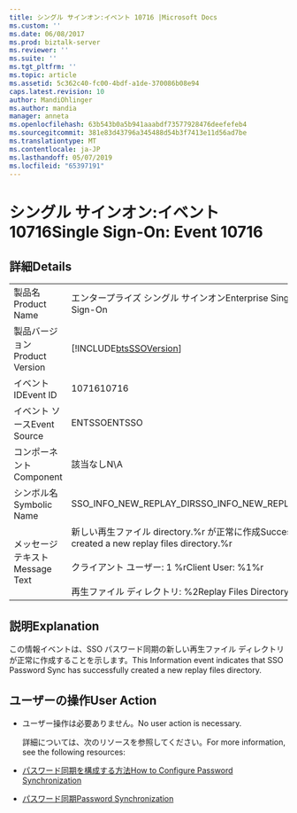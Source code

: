 ```yaml
---
title: シングル サインオン:イベント 10716 |Microsoft Docs
ms.custom: ''
ms.date: 06/08/2017
ms.prod: biztalk-server
ms.reviewer: ''
ms.suite: ''
ms.tgt_pltfrm: ''
ms.topic: article
ms.assetid: 5c362c40-fc00-4bdf-a1de-370086b08e94
caps.latest.revision: 10
author: MandiOhlinger
ms.author: mandia
manager: anneta
ms.openlocfilehash: 63b543b0a5b941aaabdf73577928476deefefeb4
ms.sourcegitcommit: 381e83d43796a345488d54b3f7413e11d56ad7be
ms.translationtype: MT
ms.contentlocale: ja-JP
ms.lasthandoff: 05/07/2019
ms.locfileid: "65397191"
---
```

# <a name="single-sign-on-event-10716"></a><span data-ttu-id="f6678-102">シングル サインオン:イベント 10716</span><span class="sxs-lookup"><span data-stu-id="f6678-102">Single Sign-On: Event 10716</span></span>
## <a name="details"></a><span data-ttu-id="f6678-103">詳細</span><span class="sxs-lookup"><span data-stu-id="f6678-103">Details</span></span>  

|                 |                                                                                                                           |
|-----------------|---------------------------------------------------------------------------------------------------------------------------|
|  <span data-ttu-id="f6678-104">製品名</span><span class="sxs-lookup"><span data-stu-id="f6678-104">Product Name</span></span>   |                                                 <span data-ttu-id="f6678-105">エンタープライズ シングル サインオン</span><span class="sxs-lookup"><span data-stu-id="f6678-105">Enterprise Single Sign-On</span></span>                                                 |
| <span data-ttu-id="f6678-106">製品バージョン</span><span class="sxs-lookup"><span data-stu-id="f6678-106">Product Version</span></span> |                                [!INCLUDE[btsSSOVersion](../includes/btsssoversion-md.md)]                                 |
|    <span data-ttu-id="f6678-107">イベント ID</span><span class="sxs-lookup"><span data-stu-id="f6678-107">Event ID</span></span>     |                                                           <span data-ttu-id="f6678-108">10716</span><span class="sxs-lookup"><span data-stu-id="f6678-108">10716</span></span>                                                           |
|  <span data-ttu-id="f6678-109">イベント ソース</span><span class="sxs-lookup"><span data-stu-id="f6678-109">Event Source</span></span>   |                                                          <span data-ttu-id="f6678-110">ENTSSO</span><span class="sxs-lookup"><span data-stu-id="f6678-110">ENTSSO</span></span>                                                           |
|    <span data-ttu-id="f6678-111">コンポーネント</span><span class="sxs-lookup"><span data-stu-id="f6678-111">Component</span></span>    |                                                            <span data-ttu-id="f6678-112">該当なし</span><span class="sxs-lookup"><span data-stu-id="f6678-112">N\A</span></span>                                                            |
|  <span data-ttu-id="f6678-113">シンボル名</span><span class="sxs-lookup"><span data-stu-id="f6678-113">Symbolic Name</span></span>  |                                                  <span data-ttu-id="f6678-114">SSO_INFO_NEW_REPLAY_DIR</span><span class="sxs-lookup"><span data-stu-id="f6678-114">SSO_INFO_NEW_REPLAY_DIR</span></span>                                                  |
|  <span data-ttu-id="f6678-115">メッセージ テキスト</span><span class="sxs-lookup"><span data-stu-id="f6678-115">Message Text</span></span>   | <span data-ttu-id="f6678-116">新しい再生ファイル directory.%r が正常に作成</span><span class="sxs-lookup"><span data-stu-id="f6678-116">Successfully created a new replay files directory.%r</span></span><br /><br /> <span data-ttu-id="f6678-117">クライアント ユーザー: 1 %r</span><span class="sxs-lookup"><span data-stu-id="f6678-117">Client User: %1%r</span></span><br /><br /> <span data-ttu-id="f6678-118">再生ファイル ディレクトリ: %2</span><span class="sxs-lookup"><span data-stu-id="f6678-118">Replay Files Directory: %2</span></span> |

## <a name="explanation"></a><span data-ttu-id="f6678-119">説明</span><span class="sxs-lookup"><span data-stu-id="f6678-119">Explanation</span></span>  
 <span data-ttu-id="f6678-120">この情報イベントは、SSO パスワード同期の新しい再生ファイル ディレクトリが正常に作成することを示します。</span><span class="sxs-lookup"><span data-stu-id="f6678-120">This Information event indicates that SSO Password Sync has successfully created a new replay files directory.</span></span>  

## <a name="user-action"></a><span data-ttu-id="f6678-121">ユーザーの操作</span><span class="sxs-lookup"><span data-stu-id="f6678-121">User Action</span></span>  

- <span data-ttu-id="f6678-122">ユーザー操作は必要ありません。</span><span class="sxs-lookup"><span data-stu-id="f6678-122">No user action is necessary.</span></span>  

  <span data-ttu-id="f6678-123">詳細については、次のリソースを参照してください。</span><span class="sxs-lookup"><span data-stu-id="f6678-123">For more information, see the following resources:</span></span>  

- [<span data-ttu-id="f6678-124">パスワード同期を構成する方法</span><span class="sxs-lookup"><span data-stu-id="f6678-124">How to Configure Password Synchronization</span></span>](../core/how-to-configure-password-synchronization.md)  

- [<span data-ttu-id="f6678-125">パスワード同期</span><span class="sxs-lookup"><span data-stu-id="f6678-125">Password Synchronization</span></span>](../core/password-synchronization2.md)
